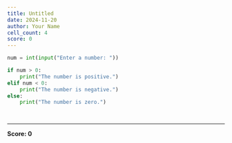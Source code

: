```yaml
---
title: Untitled
date: 2024-11-20
author: Your Name
cell_count: 4
score: 0
---
```


```python
num = int(input("Enter a number: "))
```


```python
if num > 0:
    print("The number is positive.")
elif num < 0:
    print("The number is negative.")
else:
    print("The number is zero.")
```


```python

```


```python

```


---
**Score: 0**
